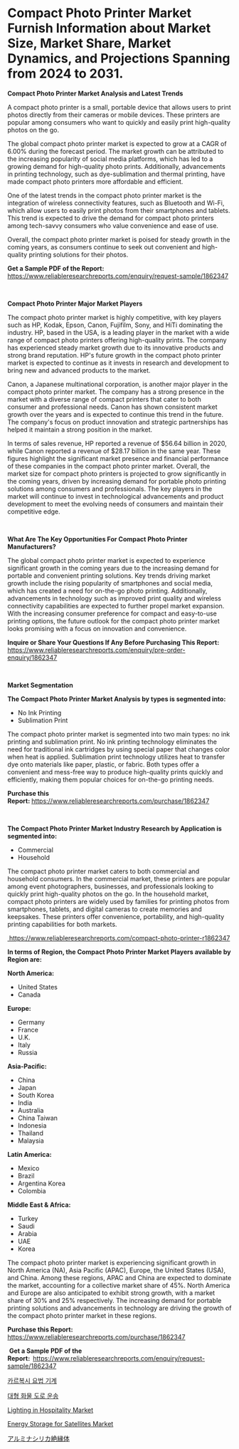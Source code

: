 <p><h1>Compact Photo Printer Market Furnish Information about Market Size, Market Share, Market Dynamics, and Projections Spanning from 2024 to 2031.</h1></p><p><strong>Compact Photo Printer Market Analysis and Latest Trends</strong></p>
<p><p>A compact photo printer is a small, portable device that allows users to print photos directly from their cameras or mobile devices. These printers are popular among consumers who want to quickly and easily print high-quality photos on the go.</p><p>The global compact photo printer market is expected to grow at a CAGR of 6.00% during the forecast period. The market growth can be attributed to the increasing popularity of social media platforms, which has led to a growing demand for high-quality photo prints. Additionally, advancements in printing technology, such as dye-sublimation and thermal printing, have made compact photo printers more affordable and efficient.</p><p>One of the latest trends in the compact photo printer market is the integration of wireless connectivity features, such as Bluetooth and Wi-Fi, which allow users to easily print photos from their smartphones and tablets. This trend is expected to drive the demand for compact photo printers among tech-savvy consumers who value convenience and ease of use.</p><p>Overall, the compact photo printer market is poised for steady growth in the coming years, as consumers continue to seek out convenient and high-quality printing solutions for their photos.</p></p>
<p><strong>Get a Sample PDF of the Report:&nbsp;</strong> <a href="https://www.reliableresearchreports.com/enquiry/request-sample/1862347">https://www.reliableresearchreports.com/enquiry/request-sample/1862347</a></p>
<p>&nbsp;</p>
<p><strong>Compact Photo Printer Major Market Players</strong></p>
<p><p>The compact photo printer market is highly competitive, with key players such as HP, Kodak, Epson, Canon, Fujifilm, Sony, and HiTi dominating the industry. HP, based in the USA, is a leading player in the market with a wide range of compact photo printers offering high-quality prints. The company has experienced steady market growth due to its innovative products and strong brand reputation. HP's future growth in the compact photo printer market is expected to continue as it invests in research and development to bring new and advanced products to the market.</p><p>Canon, a Japanese multinational corporation, is another major player in the compact photo printer market. The company has a strong presence in the market with a diverse range of compact printers that cater to both consumer and professional needs. Canon has shown consistent market growth over the years and is expected to continue this trend in the future. The company's focus on product innovation and strategic partnerships has helped it maintain a strong position in the market.</p><p>In terms of sales revenue, HP reported a revenue of $56.64 billion in 2020, while Canon reported a revenue of $28.17 billion in the same year. These figures highlight the significant market presence and financial performance of these companies in the compact photo printer market. Overall, the market size for compact photo printers is projected to grow significantly in the coming years, driven by increasing demand for portable photo printing solutions among consumers and professionals. The key players in the market will continue to invest in technological advancements and product development to meet the evolving needs of consumers and maintain their competitive edge.</p></p>
<p>&nbsp;</p>
<p><strong>What Are The Key Opportunities For Compact Photo Printer Manufacturers?</strong></p>
<p><p>The global compact photo printer market is expected to experience significant growth in the coming years due to the increasing demand for portable and convenient printing solutions. Key trends driving market growth include the rising popularity of smartphones and social media, which has created a need for on-the-go photo printing. Additionally, advancements in technology such as improved print quality and wireless connectivity capabilities are expected to further propel market expansion. With the increasing consumer preference for compact and easy-to-use printing options, the future outlook for the compact photo printer market looks promising with a focus on innovation and convenience.</p></p>
<p><strong>Inquire or Share Your Questions If Any Before Purchasing This Report:</strong> <a href="https://www.reliableresearchreports.com/enquiry/pre-order-enquiry/1862347">https://www.reliableresearchreports.com/enquiry/pre-order-enquiry/1862347</a></p>
<p>&nbsp;</p>
<p><strong>Market Segmentation</strong></p>
<p><strong>The Compact Photo Printer Market Analysis by types is segmented into:</strong></p>
<p><ul><li>No Ink Printing</li><li>Sublimation Print</li></ul></p>
<p><p>The compact photo printer market is segmented into two main types: no ink printing and sublimation print. No ink printing technology eliminates the need for traditional ink cartridges by using special paper that changes color when heat is applied. Sublimation print technology utilizes heat to transfer dye onto materials like paper, plastic, or fabric. Both types offer a convenient and mess-free way to produce high-quality prints quickly and efficiently, making them popular choices for on-the-go printing needs.</p></p>
<p><strong>Purchase this Report:&nbsp;</strong><a href="https://www.reliableresearchreports.com/purchase/1862347">https://www.reliableresearchreports.com/purchase/1862347</a></p>
<p>&nbsp;</p>
<p><strong>The Compact Photo Printer Market Industry Research by Application is segmented into:</strong></p>
<p><ul><li>Commercial</li><li>Household</li></ul></p>
<p><p>The compact photo printer market caters to both commercial and household consumers. In the commercial market, these printers are popular among event photographers, businesses, and professionals looking to quickly print high-quality photos on the go. In the household market, compact photo printers are widely used by families for printing photos from smartphones, tablets, and digital cameras to create memories and keepsakes. These printers offer convenience, portability, and high-quality printing capabilities for both markets.</p></p>
<p><a href="https://www.reliableresearchreports.com/compact-photo-printer-r1862347">&nbsp;https://www.reliableresearchreports.com/compact-photo-printer-r1862347</a></p>
<p><strong>In terms of Region, the Compact Photo Printer Market Players available by Region are:</strong></p>
<p>
    <p> <strong> North America: </strong>
        <ul>
            <li>United States</li>
            <li>Canada</li>
        </ul>
        </p> 
    <p> <strong> Europe: </strong>
        <ul>
            <li>Germany</li>
            <li>France</li>
            <li>U.K.</li>
            <li>Italy</li>
            <li>Russia</li>
        </ul>
        </p> 
    <p> <strong> Asia-Pacific: </strong>
        <ul>
            <li>China</li>
            <li>Japan</li>
            <li>South Korea</li>
            <li>India</li>
            <li>Australia</li>
            <li>China Taiwan</li>
            <li>Indonesia</li>
            <li>Thailand</li>
            <li>Malaysia</li>
        </ul>
        </p> 
    <p> <strong> Latin America: </strong>
        <ul>
            <li>Mexico</li>
            <li>Brazil</li>
            <li>Argentina Korea</li>
            <li>Colombia</li>
        </ul>
        </p> 
    <p> <strong> Middle East & Africa: </strong>
        <ul>
            <li>Turkey</li>
            <li>Saudi</li>
            <li>Arabia</li>
            <li>UAE</li>
            <li>Korea</li>
        </ul>
    </p>
    </p>
<p><p>The compact photo printer market is experiencing significant growth in North America (NA), Asia Pacific (APAC), Europe, the United States (USA), and China. Among these regions, APAC and China are expected to dominate the market, accounting for a collective market share of 45%. North America and Europe are also anticipated to exhibit strong growth, with a market share of 30% and 25% respectively. The increasing demand for portable printing solutions and advancements in technology are driving the growth of the compact photo printer market in these regions.</p></p>
<p><strong>Purchase this Report: </strong><a href="https://www.reliableresearchreports.com/purchase/1862347">https://www.reliableresearchreports.com/purchase/1862347</a></p>
<p>&nbsp;<strong>Get a Sample PDF of the Report:&nbsp;&nbsp;</strong><a href="https://www.reliableresearchreports.com/enquiry/request-sample/1862347">https://www.reliableresearchreports.com/enquiry/request-sample/1862347</a></p>
<p><strong></strong></p>
<p><p><a href="https://github.com/joannescott9078/Market-Research-Report-List-1/blob/main/8203308162383.md">카르복시 요법 기계</a></p><p><a href="https://github.com/TrevorKruvalis5678/Market-Research-Report-List-2/blob/main/5503260162382.md">대형 화물 도로 운송</a></p><p><a href="https://github.com/nicoletavirag/Market-Research-Report-List-4/blob/main/lighting-in-hospitality-market.md">Lighting in Hospitality Market</a></p><p><a href="https://github.com/mauripalmi/Market-Research-Report-List-4/blob/main/energy-storage-for-satellites-market.md">Energy Storage for Satellites Market</a></p><p><a href="https://github.com/LizaHeller2023/Market-Research-Report-List-1/blob/main/1675091152394.md">アルミナシリカ絶縁体</a></p></p>